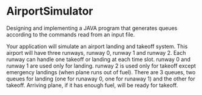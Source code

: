 # AirportSimulator
Designing and implementing a JAVA program that generates queues according to the commands read from an input file.

Your application will simulate an airport landing and takeoff system. This airport will have three runways, runway 0,
runway 1 and runway 2. Each runway can handle one takeoff or landing at each time slot. runway 0 and runway
1 are used only for landing. runway 2 is used only for takeoff except emergency landings (when plane runs out of
fuel). There are 3 queues, two queues for landing (one for runaway 0, one for runaway 1) and the other for takeoff.
Arriving plane, if it has enough fuel, will be ready for takeoff.
